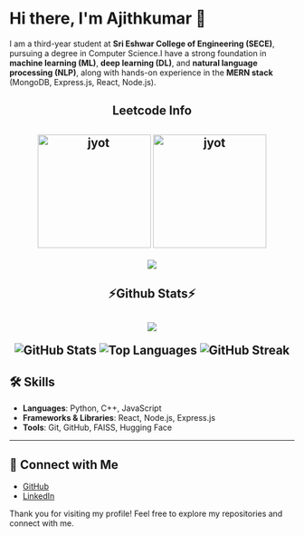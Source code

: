 # Hi there, I'm Ajithkumar 👋

I am a third-year student at **Sri Eshwar College of Engineering (SECE)**, pursuing a degree in Computer Science.I have a strong foundation in **machine learning (ML)**, **deep learning (DL)**, and **natural language processing (NLP)**, along with hands-on experience in the **MERN stack** (MongoDB, Express.js, React, Node.js).

<h2 align="center">Leetcode Info<h2>  
<p align="center">
  <a href="https://leetcode.com/AjithKumar02/" target="_blank"><img align="center" src="https://assets.leetcode.com/static_assets/marketing/2024-100-new.gif" alt="jyot" height="200" width="200" /></a>
  <a href="https://leetcode.com/AjithKumar02/" target="_blank"><img align="center" src="https://assets.leetcode.com/static_assets/marketing/2024-50.gif" alt="jyot" height="200" width="200" /></a>
</p>
<p align="center">
  <img  align=top flex-grow=1 src="https://leetcard.jacoblin.cool/AjithKumar02?theme=dark&font=Nunito&ext=heatmap" />  
</p>

<h2 align="center">⚡Github Stats⚡<h2>  
<p align="center">
  <img  align=top flex-grow=1 src="https://leetcard.jacoblin.cool/AjithKumar02?theme=dark&font=Nunito&ext=heatmap" />  
</p>

<div align=center>
  
![GitHub Stats](https://github-readme-stats.vercel.app/api?username=ajithkumarajii&show_icons=true&theme=radical)
![Top Languages](https://github-readme-stats.vercel.app/api/top-langs/?username=ajithkumarajii&layout=compact)
![GitHub Streak](https://github-readme-streak-stats.herokuapp.com/?user=ajithkumarajii)

</div>


## 🛠️ Skills
- **Languages**: Python, C++, JavaScript
- **Frameworks & Libraries**: React, Node.js, Express.js
- **Tools**: Git, GitHub, FAISS, Hugging Face
---

## 🔗 Connect with Me
- [GitHub](https://github.com/ajithkumarajii)
- [LinkedIn](https://www.linkedin.com/in/your-linkedin-profile)

Thank you for visiting my profile! Feel free to explore my repositories and connect with me.
